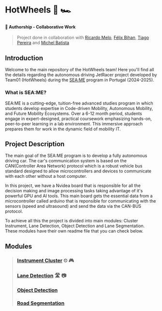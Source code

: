 # HotWheels 🏁 🏎️
#### 🤝 Authorship - Collaborative Work
> Project done in collaboration with [Ricardo Melo](https://github.com/reomelo), [Félix Bihan](https://github.com/fle-bihh), [Tiago Pereira](https://github.com/t-pereira06) and [Michel Batista](https://github.com/MicchelFAB)

## Introduction
Welcome to the main repository of the HotWheels team! Here you'll find all the details regarding the autonomous driving JetRacer project developed by Team01 (HotWheels) during the [SEA:ME](https://seame.space/) program in Portugal (2024-2025).  

### What is SEA:ME?
SEA:ME is a cutting-edge, tuition-free advanced studies program in which students develop expertise in Code-driven Mobility, Autonomous Mobility, and Future Mobility Ecosystems. Over a 6-12 month period, students engage in expert-designed, practical coursework emphasizing hands-on, peer-to-peer learning in a lab environment. This immersive approach prepares them for work in the dynamic field of mobility IT.  

## Project Description
The main goal of the SEA:ME program is to develop a fully autonomous driving car. The car's communication system is based on the CAN(Controller Area Network) protocol which is a robust vehicle bus standard designed to allow microcontrollers and devices to communicate with each other without a host computer.  
  
In this project, we have a Nvidea board that is responsible for all the decision making and image processing tasks taking advantage of it's powerful GPU and AI tools. This main board gets the essential data from a microcontroller called arduino that is reponsible for communicating with the sensors (speed and ultrasound) and send the data via the CAN-BUS protocol.  
  
To achieve all this the project is divided into main modules: Cluster Instrument, Lane Detection, Object Detection and Lane Segmentation. These modules have their own readme file that you can check below.

## Modules
> ### [Instrument Cluster]() ⏲ 🎮  
> ### [Lane Detection]() 🛣️ 📷  
> ### [Object Detection]()  
> ### [Road Segmentation]()  